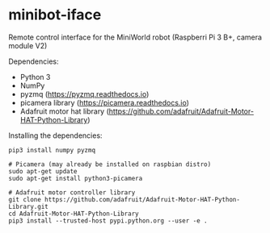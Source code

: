 # minibot-iface
Remote control interface for the MiniWorld robot (Raspberri Pi 3 B+, camera module V2)

Dependencies:
- Python 3
- NumPy
- pyzmq (https://pyzmq.readthedocs.io)
- picamera library (https://picamera.readthedocs.io)
- Adafruit motor hat library (https://github.com/adafruit/Adafruit-Motor-HAT-Python-Library)

Installing the dependencies:
```
pip3 install numpy pyzmq

# Picamera (may already be installed on raspbian distro)
sudo apt-get update
sudo apt-get install python3-picamera

# Adafruit motor controller library
git clone https://github.com/adafruit/Adafruit-Motor-HAT-Python-Library.git
cd Adafruit-Motor-HAT-Python-Library
pip3 install --trusted-host pypi.python.org --user -e .
```
